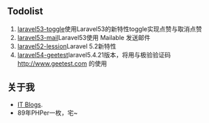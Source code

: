 
## Todolist
1. [laravel53-toggle](https://github.com/cqkd6381/laravel53-toggle)使用Laravel53的新特性toggle实现点赞与取消点赞
2. [laravel53-mail](https://github.com/cqkd6381/laravel53-mail)Laravel53使用 Mailable 发送邮件 
3. [laravel52-lession](https://github.com/cqkd6381/laravel52-lession)Laravel 5.2新特性
4. [laravel54-geetest](https://github.com/cqkd6381/laravel54-geetest)laravel5.4.21版本，将用与极验验证码 http://www.geetest.com 的使用

## 关于我
- [IT Blogs](http://www.cqkd6381.com).
- 89年PHPer一枚，宅~






